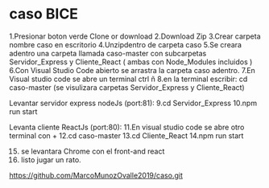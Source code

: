 # caso BICE

1.Presionar boton verde Clone or download
2.Download Zip
3.Crear carpeta nombre caso en escritorio
4.Unzipdentro de carpeta caso
5.Se creara adentro una carpeta llamada caso-master con subcarpetas Servidor_Express y Cliente_React ( ambas con Node_Modules incluidos )
6.Con Visual Studio Code abierto se arrastra la carpeta caso adentro.
7.En Visual studio code se abre un terminal ctrl ñ
8.en la terminal escribir: cd caso-master (se visulizara carpetas Servidor_Express y Cliente_React)

Levantar servidor express nodeJs (port:81):
9.cd Servidor_Express
10.npm run start

Levanta cliente ReactJs (port:80):
11.En visual studio code se abre otro terminal con +
12.cd caso-master
13.cd Cliente_React
14.npm run start

15. se levantara Chrome con el front-and react
16. listo jugar un rato.


https://github.com/MarcoMunozOvalle2019/caso.git


